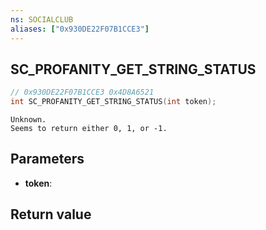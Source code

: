 ```yaml
---
ns: SOCIALCLUB
aliases: ["0x930DE22F07B1CCE3"]
---
```

## SC_PROFANITY_GET_STRING_STATUS

```c
// 0x930DE22F07B1CCE3 0x4D8A6521
int SC_PROFANITY_GET_STRING_STATUS(int token);
```

```
Unknown.  
Seems to return either 0, 1, or -1.  
```

## Parameters
* **token**: 

## Return value
